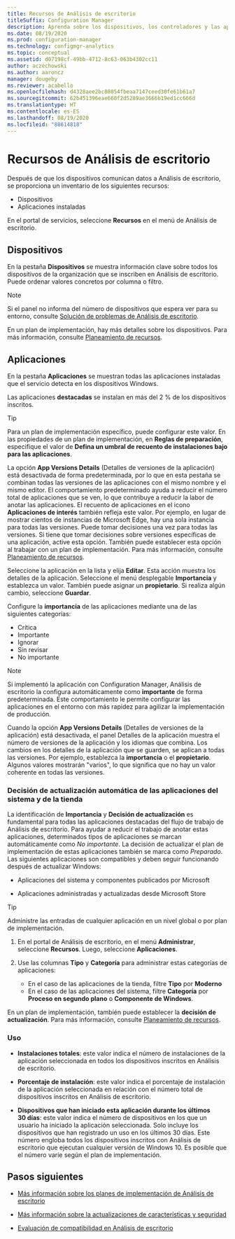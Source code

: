 ```yaml
---
title: Recursos de Análisis de escritorio
titleSuffix: Configuration Manager
description: Aprenda sobre los dispositivos, los controladores y las aplicaciones de Análisis de escritorio.
ms.date: 08/19/2020
ms.prod: configuration-manager
ms.technology: configmgr-analytics
ms.topic: conceptual
ms.assetid: d07198cf-49bb-4712-8c63-063b4302cc11
author: aczechowski
ms.author: aaroncz
manager: dougeby
ms.reviewer: acabello
ms.openlocfilehash: d4328aee2bc08054fbeaa7147ceed30fe61b61a7
ms.sourcegitcommit: 62b451396eae660f2d5289ae3666b19ed1cc666d
ms.translationtype: HT
ms.contentlocale: es-ES
ms.lasthandoff: 08/19/2020
ms.locfileid: "88614818"
---
```

# <a name="assets-in-desktop-analytics"></a>Recursos de Análisis de escritorio

Después de que los dispositivos comunican datos a Análisis de escritorio, se proporciona un inventario de los siguientes recursos:

- Dispositivos
- Aplicaciones instaladas  

En el portal de servicios, seleccione **Recursos** en el menú de Análisis de escritorio.

## <a name="devices"></a>Dispositivos

En la pestaña **Dispositivos** se muestra información clave sobre todos los dispositivos de la organización que se inscriben en Análisis de escritorio. Puede ordenar valores concretos por columna o filtro.

> [!NOTE]  
> Si el panel no informa del número de dispositivos que espera ver para su entorno, consulte [Solución de problemas de Análisis de escritorio](troubleshooting.md).  

En un plan de implementación, hay más detalles sobre los dispositivos. Para más información, consulte [Planeamiento de recursos](about-deployment-plans.md#plan-assets).

## <a name="apps"></a>Aplicaciones

En la pestaña **Aplicaciones** se muestran todas las aplicaciones instaladas que el servicio detecta en los dispositivos Windows.

Las aplicaciones **destacadas** se instalan en más del 2 % de los dispositivos inscritos.

> [!TIP]
> Para un plan de implementación específico, puede configurar este valor. En las propiedades de un plan de implementación, en **Reglas de preparación**, especifique el valor de **Defina un umbral de recuento de instalaciones bajo para las aplicaciones**.

La opción **App Versions Details** (Detalles de versiones de la aplicación) está desactivada de forma predeterminada, por lo que en esta pestaña se combinan todas las versiones de las aplicaciones con el mismo nombre y el mismo editor.<!-- 5542186 --> El comportamiento predeterminado ayuda a reducir el número total de aplicaciones que se ven, lo que contribuye a reducir la labor de anotar las aplicaciones. El recuento de aplicaciones en el icono **Aplicaciones de interés** también refleja este valor. Por ejemplo, en lugar de mostrar cientos de instancias de Microsoft Edge, hay una sola instancia para todas las versiones. Puede tomar decisiones una vez para todas las versiones. Si tiene que tomar decisiones sobre versiones específicas de una aplicación, active esta opción. También puede establecer esta opción al trabajar con un plan de implementación. Para más información, consulte [Planeamiento de recursos](about-deployment-plans.md#plan-assets).

Seleccione la aplicación en la lista y elija **Editar**. Esta acción muestra los detalles de la aplicación. Seleccione el menú desplegable **Importancia** y establezca un valor. También puede asignar un **propietario**. Si realiza algún cambio, seleccione **Guardar**.

Configure la **importancia** de las aplicaciones mediante una de las siguientes categorías:

- Crítica
- Importante
- Ignorar
- Sin revisar
- No importante<!-- 3587232 -->

> [!NOTE]
> Si implementó la aplicación con Configuration Manager, Análisis de escritorio la configura automáticamente como **importante** de forma predeterminada. Este comportamiento le permite configurar las aplicaciones en el entorno con más rapidez para agilizar la implementación de producción.<!-- 4859763 -->

Cuando la opción **App Versions Details** (Detalles de versiones de la aplicación) está desactivada, el panel Detalles de la aplicación muestra el número de versiones de la aplicación y los idiomas que combina. Los cambios en los detalles de la aplicación que se guarden, se aplican a todas las versiones. Por ejemplo, establezca la **importancia** o el **propietario**. Algunos valores mostrarán "varios", lo que significa que no hay un valor coherente en todas las versiones.

### <a name="automatic-upgrade-decision-of-system-and-store-apps"></a><a name="bkmk_plan-autoapp"> </a> Decisión de actualización automática de las aplicaciones del sistema y de la tienda

<!-- 3587232 -->
La identificación de **Importancia** y **Decisión de actualización** es fundamental para todas las aplicaciones destacadas del flujo de trabajo de Análisis de escritorio. Para ayudar a reducir el trabajo de anotar estas aplicaciones, determinados tipos de aplicaciones se marcan automáticamente como *No importante*. La decisión de actualizar el plan de implementación de estas aplicaciones también se marca como *Preparado*. Las siguientes aplicaciones son compatibles y deben seguir funcionando después de actualizar Windows:

- Aplicaciones del sistema y componentes publicados por Microsoft

- Aplicaciones administradas y actualizadas desde Microsoft Store

> [!TIP]
> Administre las entradas de cualquier aplicación en un nivel global o por plan de implementación.
>
> 1. En el portal de Análisis de escritorio, en el menú **Administrar**, seleccione **Recursos**. Luego, seleccione **Aplicaciones**.
>
> 2. Use las columnas **Tipo** y **Categoría** para administrar estas categorías de aplicaciones:
>
>    - En el caso de las aplicaciones de la tienda, filtre **Tipo** por **Moderno**
>    - En el caso de las aplicaciones del sistema, filtre **Categoría** por **Proceso en segundo plano** o **Componente de Windows**.

En un plan de implementación, también puede establecer la **decisión de actualización**. Para más información, consulte [Planeamiento de recursos](about-deployment-plans.md#plan-assets).

### <a name="usage"></a>Uso

<!-- 5533890 -->

- **Instalaciones totales**: este valor indica el número de instalaciones de la aplicación seleccionada en todos los dispositivos inscritos en Análisis de escritorio.

- **Porcentaje de instalación**: este valor indica el porcentaje de instalación de la aplicación seleccionada en relación con el número total de dispositivos inscritos en Análisis de escritorio.

- **Dispositivos que han iniciado esta aplicación durante los últimos 30 días**: este valor indica el número de dispositivos en los que un usuario ha iniciado la aplicación seleccionada. Solo incluye los dispositivos que han registrado un uso en los últimos 30 días. Este número engloba todos los dispositivos inscritos con Análisis de escritorio que ejecutan cualquier versión de Windows 10. Es posible que el número varíe según el plan de implementación.

## <a name="next-steps"></a>Pasos siguientes

- [Más información sobre los planes de implementación de Análisis de escritorio](about-deployment-plans.md)  

- [Más información sobre la actualizaciones de características y seguridad](about-updates.md)  

- [Evaluación de compatibilidad en Análisis de escritorio](compat-assessment.md)  
